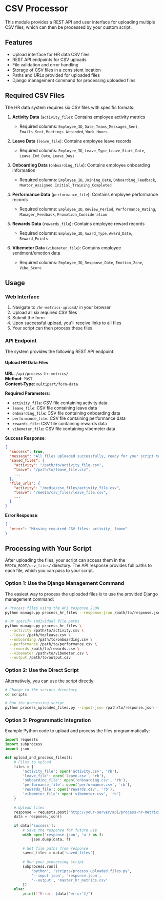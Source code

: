 # CSV Processor

This module provides a REST API and user interface for uploading multiple CSV files, which can then be processed by your custom script.

## Features

- Upload interface for HR data CSV files
- REST API endpoints for CSV uploads
- File validation and error handling
- Storage of CSV files in a consistent location
- Paths and URLs provided for uploaded files
- Django management command for processing uploaded files

## Required CSV Files

The HR data system requires six CSV files with specific formats:

1. **Activity Data** (`activity_file`): Contains employee activity metrics
   - Required columns: `Employee_ID`, `Date`, `Teams_Messages_Sent`, `Emails_Sent`, `Meetings_Attended`, `Work_Hours`

2. **Leave Data** (`leave_file`): Contains employee leave records
   - Required columns: `Employee_ID`, `Leave_Type`, `Leave_Start_Date`, `Leave_End_Date`, `Leave_Days`

3. **Onboarding Data** (`onboarding_file`): Contains employee onboarding information
   - Required columns: `Employee_ID`, `Joining_Date`, `Onboarding_Feedback`, `Mentor_Assigned`, `Initial_Training_Completed`

4. **Performance Data** (`performance_file`): Contains employee performance records
   - Required columns: `Employee_ID`, `Review_Period`, `Performance_Rating`, `Manager_Feedback`, `Promotion_Consideration`

5. **Rewards Data** (`rewards_file`): Contains employee reward records
   - Required columns: `Employee_ID`, `Award_Type`, `Award_Date`, `Reward_Points`

6. **Vibemeter Data** (`vibemeter_file`): Contains employee sentiment/emotion data
   - Required columns: `Employee_ID`, `Response_Date`, `Emotion_Zone`, `Vibe_Score`

## Usage

### Web Interface

1. Navigate to `/hr-metrics-upload/` in your browser
2. Upload all six required CSV files 
3. Submit the form
4. Upon successful upload, you'll receive links to all files
5. Your script can then process these files

### API Endpoint

The system provides the following REST API endpoint:

#### Upload HR Data Files

**URL**: `/api/process-hr-metrics/`  
**Method**: `POST`  
**Content-Type**: `multipart/form-data`

**Required Parameters**:
- `activity_file`: CSV file containing activity data
- `leave_file`: CSV file containing leave data
- `onboarding_file`: CSV file containing onboarding data
- `performance_file`: CSV file containing performance data
- `rewards_file`: CSV file containing rewards data
- `vibemeter_file`: CSV file containing vibemeter data

**Success Response**:
```json
{
  "success": true,
  "message": "All files uploaded successfully, ready for your script to process",
  "saved_files": {
    "activity": "/path/to/activity_file.csv",
    "leave": "/path/to/leave_file.csv",
    ...
  },
  "file_urls": {
    "activity": "/media/csv_files/activity_file.csv",
    "leave": "/media/csv_files/leave_file.csv",
    ...
  }
}
```

**Error Response**:
```json
{
  "error": "Missing required CSV files: activity, leave"
}
```

## Processing with Your Script

After uploading the files, your script can access them in the `MEDIA_ROOT/csv_files/` directory. The API response provides full paths to each file, which you can pass to your script.

### Option 1: Use the Django Management Command

The easiest way to process the uploaded files is to use the provided Django management command:

```bash
# Process files using the API response JSON
python manage.py process_hr_files --response-json /path/to/response.json --output /path/to/output.csv

# Or specify individual file paths
python manage.py process_hr_files \
  --activity /path/to/activity.csv \
  --leave /path/to/leave.csv \
  --onboarding /path/to/onboarding.csv \
  --performance /path/to/performance.csv \
  --rewards /path/to/rewards.csv \
  --vibemeter /path/to/vibemeter.csv \
  --output /path/to/output.csv
```

### Option 2: Use the Direct Script

Alternatively, you can use the script directly:

```bash
# Change to the scripts directory
cd scripts

# Run the processing script
python process_uploaded_files.py --input-json /path/to/response.json --output /path/to/output.csv
```

### Option 3: Programmatic Integration

Example Python code to upload and process the files programmatically:

```python
import requests
import subprocess
import json

def upload_and_process_files():
    # Files to upload
    files = {
        'activity_file': open('activity.csv', 'rb'),
        'leave_file': open('leave.csv', 'rb'),
        'onboarding_file': open('onboarding.csv', 'rb'),
        'performance_file': open('performance.csv', 'rb'),
        'rewards_file': open('rewards.csv', 'rb'),
        'vibemeter_file': open('vibemeter.csv', 'rb')
    }
    
    # Upload files
    response = requests.post('http://your-server/api/process-hr-metrics/', files=files)
    data = response.json()
    
    if data['success']:
        # Save the response for future use
        with open('response.json', 'w') as f:
            json.dump(data, f)
            
        # Get file paths from response
        saved_files = data['saved_files']
        
        # Run your processing script
        subprocess.run([
            'python', 'scripts/process_uploaded_files.py',
            '--input-json', 'response.json',
            '--output', 'master_hr_metrics.csv'
        ])
    else:
        print(f"Error: {data['error']}") 